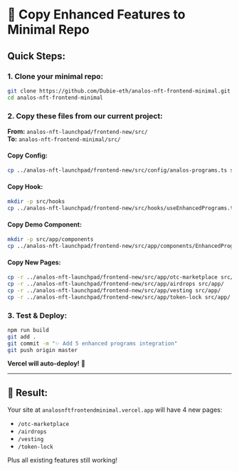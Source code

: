 # 🚀 Copy Enhanced Features to Minimal Repo

## Quick Steps:

### 1. Clone your minimal repo:
```bash
git clone https://github.com/Dubie-eth/analos-nft-frontend-minimal.git
cd analos-nft-frontend-minimal
```

### 2. Copy these files from our current project:

**From:** `analos-nft-launchpad/frontend-new/src/`  
**To:** `analos-nft-frontend-minimal/src/`

#### Copy Config:
```bash
cp ../analos-nft-launchpad/frontend-new/src/config/analos-programs.ts src/config/
```

#### Copy Hook:
```bash
mkdir -p src/hooks
cp ../analos-nft-launchpad/frontend-new/src/hooks/useEnhancedPrograms.tsx src/hooks/
```

#### Copy Demo Component:
```bash
mkdir -p src/app/components
cp ../analos-nft-launchpad/frontend-new/src/app/components/EnhancedProgramsDemo.tsx src/app/components/
```

#### Copy New Pages:
```bash
cp -r ../analos-nft-launchpad/frontend-new/src/app/otc-marketplace src/app/
cp -r ../analos-nft-launchpad/frontend-new/src/app/airdrops src/app/
cp -r ../analos-nft-launchpad/frontend-new/src/app/vesting src/app/
cp -r ../analos-nft-launchpad/frontend-new/src/app/token-lock src/app/
```

### 3. Test & Deploy:
```bash
npm run build
git add .
git commit -m "✨ Add 5 enhanced programs integration"
git push origin master
```

**Vercel will auto-deploy!** 🎉

---

## 🎯 Result:
Your site at `analosnftfrontendminimal.vercel.app` will have 4 new pages:
- `/otc-marketplace`
- `/airdrops` 
- `/vesting`
- `/token-lock`

Plus all existing features still working!
